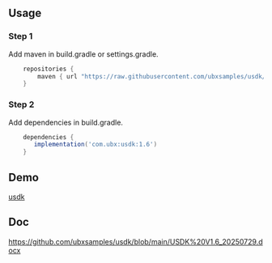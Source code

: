 ## Usage

### Step 1

Add maven in build.gradle or settings.gradle.

```groovy
    repositories {
        maven { url "https://raw.githubusercontent.com/ubxsamples/usdk/main" }
    }
```

### Step 2

Add dependencies in build.gradle.
```groovy
    dependencies {
       implementation('com.ubx:usdk:1.6')
    }
```
## Demo

[usdk](https://github.com/ubxsamples/usdk/tree/main/usdk) 

## Doc

https://github.com/ubxsamples/usdk/blob/main/USDK%20V1.6_20250729.docx
